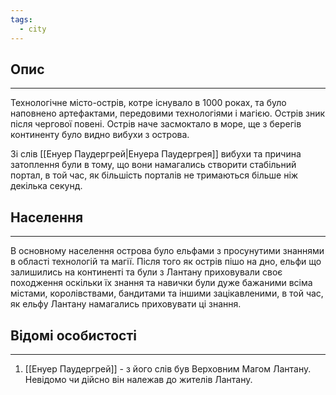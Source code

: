 ```yaml
---
tags:
  - city
---
```

## Опис
---
Технологічне місто-острів, котре існувало в 1000 роках, та було наповнено артефактами, передовими технологіями і магією. Острів зник після чергової повені. Острів наче засмоктало в море, ще з берегів континенту було видно вибухи з острова.  

Зі слів [[Енуер Паудергрей|Енуера Паудергрея]] вибухи та причина затоплення були в тому, що вони намагались створити стабільний портал, в той час, як більшість порталів не тримаються більше ніж декілька секунд.  

## Населення
---
В основному населення острова було ельфами з просунутими знаннями в області технологій та магії. Після того як острів пішо на дно, ельфи що залишились на континенті та були з Лантану приховували своє походження оскільки їх знання та навички були дуже бажаними всіма містами, королівствами, бандитами та іншими зацікавленими, в той час, як ельфу Лантану намагались приховувати ці знання.  

## Відомі особистості
---
1. [[Енуер Паудергрей]] - з його слів був Верховним Магом Лантану. Невідомо чи дійсно він належав до жителів Лантану.  